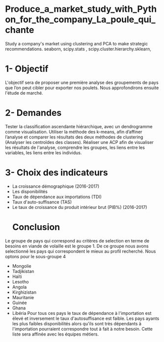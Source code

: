 # Produce_a_market_study_with_Python_for_the_company_La_poule_qui_chante
Study a company's market using clustering and PCA to make strategic recommendations. seaborn, scipy.stats , scipy.cluster.hierarchy.sklearn,
# 1- Objectif
L'objectif sera de proposer une première analyse des groupements de pays que l’on peut cibler pour exporter nos poulets. 
Nous approfondirons ensuite l'étude de marché.
# 2- Demandes
Tester la classification ascendante hiérarchique, avec un dendrogramme comme visualisation. 
Utiliser la méthode des k-means, afin d’affiner l’analyse et comparer les résultats des deux méthodes de clustering (Analyser les centroïdes des classes). 
Réaliser une ACP afin de visualiser les résultats de l'analyse, comprendre les groupes, les liens entre les variables, les liens entre les individus.
# 3- Choix des indicateurs
* La croissance démographique (2016-2017)
* Les disponibilités
* Taux de dépendance aux importations (TDI)
* Taux d'auto-suffisance (TAS)
* Le taux de croissance du produit intérieur brut (PIB%) (2016-2017)
  # Conclusion
Le groupe de pays qui correspond au critères de selection en terme de besoins en viande de volaille est le groupe 1. De ce groupe nous avons selectionné les pays qui correspondent le mieux au profil recherché.
Nous optons pour le sous-groupe 4
* Mongolie
* Tadjikistan
* Haïti
* Lesotho
* Angola
* Kirghizistan
* Mauritanie
* Guinée
* Ghana
* Libéria
Pour tous ces pays le taux de dépendance à l'importation est élevé et inversement le taux d'autosuffisance est faible.
Les pays ayants les plus faibles disponibilités alors qu'ils sont très dépendants à l'importation pourraient correspondre tout à fait à notre besoin.
Cette liste sera affinée avec les équipes métiers.
